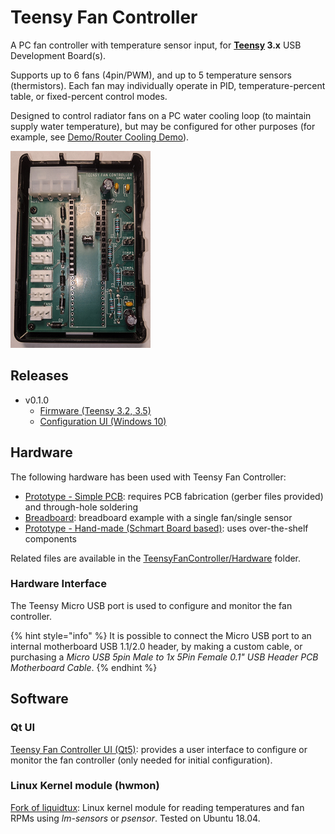 # Teensy Fan Controller

A PC fan controller with temperature sensor input, for **[Teensy](https://www.pjrc.com/teensy/index.html) 3.x** USB Development Board\(s\).

Supports up to 6 fans \(4pin/PWM\), and up to 5 temperature sensors \(thermistors\). Each fan may individually operate in PID, temperature-percent table, or fixed-percent control modes.

Designed to control radiator fans on a PC water cooling loop \(to maintain supply water temperature\), but may be configured for other purposes \(for example, see [Demo/Router Cooling Demo](demo/router-cooling-demo.md)\).

![Simple 001 PCB in a Raspberry Pi 3 case](images/simple001.photo.2.png)

## Releases

- v0.1.0
  - [Firmware (Teensy 3.2, 3.5)](https://github.com/mstrthealias/TeensyFanController/releases/tag/v0.1.0)
  - [Configuration UI (Windows 10)](https://github.com/mstrthealias/TFC-ui/releases/tag/v0.1.0)

## Hardware

The following hardware has been used with Teensy Fan Controller:

* [Prototype - Simple PCB](hardware/simple-pcb.md): requires PCB fabrication \(gerber files provided\) and through-hole soldering
* [Breadboard](hardware/breadboard.md): breadboard example with a single fan/single sensor
* [Prototype - Hand-made \(Schmart Board based\)](hardware/prototype.md): uses over-the-shelf components

Related files are available in the [TeensyFanController/Hardware](https://github.com/mstrthealias/TeensyFanController/tree/master/Hardware) folder.

### Hardware Interface

The Teensy Micro USB port is used to configure and monitor the fan controller.

{% hint style="info" %}
It is possible to connect the Micro USB port to an internal motherboard USB 1.1/2.0 header, by making a custom cable, or purchasing a _Micro USB 5pin Male to 1x 5Pin Female 0.1" USB Header PCB Motherboard Cable_.
{% endhint %}

## Software

### Qt UI

[Teensy Fan Controller UI \(Qt5\)](https://github.com/mstrthealias/TFC-ui): provides a user interface to configure or monitor the fan controller (only needed for initial configuration).

### Linux Kernel module \(hwmon\)

[Fork of liquidtux](https://github.com/mstrthealias/liquidtux): Linux kernel module for reading temperatures and fan RPMs using *lm-sensors* or *psensor*.  Tested on Ubuntu 18.04.

